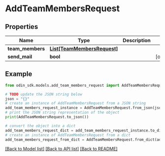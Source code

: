 # AddTeamMembersRequest


## Properties

Name | Type | Description | Notes
------------ | ------------- | ------------- | -------------
**team_members** | [**List[TeamMembersRequest]**](TeamMembersRequest.md) |  | 
**send_mail** | **bool** |  | [optional] 

## Example

```python
from odin_sdk.models.add_team_members_request import AddTeamMembersRequest

# TODO update the JSON string below
json = "{}"
# create an instance of AddTeamMembersRequest from a JSON string
add_team_members_request_instance = AddTeamMembersRequest.from_json(json)
# print the JSON string representation of the object
print(AddTeamMembersRequest.to_json())

# convert the object into a dict
add_team_members_request_dict = add_team_members_request_instance.to_dict()
# create an instance of AddTeamMembersRequest from a dict
add_team_members_request_from_dict = AddTeamMembersRequest.from_dict(add_team_members_request_dict)
```
[[Back to Model list]](../README.md#documentation-for-models) [[Back to API list]](../README.md#documentation-for-api-endpoints) [[Back to README]](../README.md)


